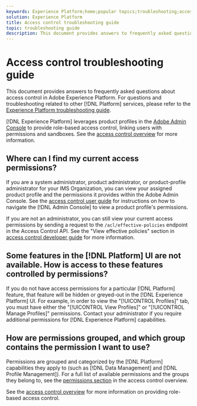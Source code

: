```yaml
---
keywords: Experience Platform;home;popular topics;troubleshooting;access control
solution: Experience Platform
title: Access control troubleshooting guide
topic: troubleshooting guide
description: This document provides answers to frequently asked questions about access control in Adobe Experience Platform.
---
```


# Access control troubleshooting guide

This document provides answers to frequently asked questions about access control in Adobe Experience Platform. For questions and troubleshooting related to other [!DNL Platform] services, please refer to the [Experience Platform troubleshooting guide](../landing/troubleshooting.md).

[!DNL Experience Platform] leverages product profiles in the [Adobe Admin Console](http://adminconsole.adobe.com) to provide role-based access control, linking users with permissions and sandboxes.  See the [access control overview](home.md) for more information.

## Where can I find my current access permissions?

If you are a system administrator, product administrator, or product-profile administrator for your IMS Organization, you can view your assigned product profile and the permissions it provides within the Adobe Admin Console. See the [access control user guide](./ui/overview.md) for instructions on how to navigate the [!DNL Admin Console] to view a product profile's permissions.

If you are not an administrator, you can still view your current access permissions by sending a request to the `/acl/effective-policies` endpoint in the Access Control API. See the "View effective policies" section in [access control developer guide](./api/effective-policies.md) for more information.

## Some features in the [!DNL Platform] UI are not available. How is access to these features controlled by permissions?

If you do not have access permissions for a particular [!DNL Platform] feature, that feature will be hidden or greyed-out in the [!DNL Experience Platform] UI. For example, in order to view the "[!UICONTROL Profiles]" tab, you must have either the "[!UICONTROL View Profiles]" or "[!UICONTROL Manage Profiles]" permissions. Contact your administrator if you require additional permissions for [!DNL Experience Platform] capabilities.

## How are permissions grouped, and which group contains the permission I want to use?

Permissions are grouped and categorized by the [!DNL Platform] capabilities they apply to (such as [!DNL Data Management] and [!DNL Profile Management]). For a full list of available permissions and the groups they belong to, see the [permissions section](home.md#permissions) in the access control overview.

See the [access control overview](home.md) for more information on providing role-based access control.
